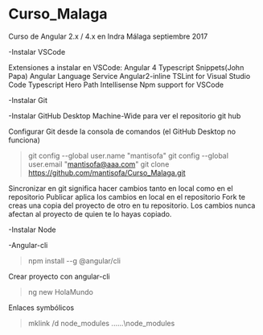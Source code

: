 # Curso_Malaga #

Curso de Angular 2.x / 4.x en Indra Málaga septiembre 2017


-Instalar VSCode

Extensiones a instalar en VSCode:
Angular 4 Typescript Snippets(John Papa)
Angular Language Service
Angular2-inline
TSLint for Visual Studio Code
Typescript Hero
Path Intellisense
Npm support for VSCode

-Instalar Git

-Instalar GitHub Desktop Machine-Wide para ver el repositorio git hub

Configurar Git desde la consola de comandos (el GitHub Desktop no funciona)
>git config --global user.name "mantisofa"
>git config --global user.email "mantisofa@aaa.com"
>git clone https://github.com/mantisofa/Curso_Malaga.git

Sincronizar en git significa hacer cambios tanto en local como en el repositorio
Publicar aplica los cambios en local en el repositorio
Fork te creas una copia del proyecto de otro en tu repositorio. Los cambios nunca afectan al proyecto de quien te lo hayas copiado.


-Instalar Node

-Angular-cli
>npm install --g @angular/cli

Crear proyecto con angular-cli
>ng new HolaMundo

Enlaces symbólicos
>mklink /d node_modules ..\..\..\node_modules

